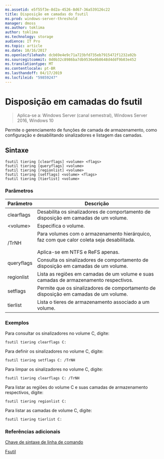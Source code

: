 ```yaml
---
ms.assetid: e5f55f3e-8d2a-4526-8d67-36a539126c22
title: Disposição em camadas do fsutil
ms.prod: windows-server-threshold
manager: dmoss
ms.author: toklima
author: toklima
ms.technology: storage
audience: IT Pro
ms.topic: article
ms.date: 10/16/2017
ms.openlocfilehash: dcb69e4e9c71a723bfd735eb7915472f1232a92b
ms.sourcegitcommit: 0d0b32c8986ba7db9536e0b8648d4ddf9b03e452
ms.translationtype: MT
ms.contentlocale: pt-BR
ms.lasthandoff: 04/17/2019
ms.locfileid: "59859247"
---
```

# <a name="fsutil-tiering"></a>Disposição em camadas do fsutil
>Aplica-se a: Windows Server (canal semestral), Windows Server 2016, Windows 10

Permite o gerenciamento de funções de camada de armazenamento, como configuração e desabilitando sinalizadores e listagem das camadas.

## <a name="syntax"></a>Sintaxe

```
fsutil tiering [clearflags] <volume> <flags>
fsutil tiering [queryflags] <volume>
fsutil tiering [regionlist] <volume>
fsutil tiering [setflags] <volume> <flags>
fsutil tiering [tierlist] <volume>
```

### <a name="parameters"></a>Parâmetros

|Parâmetro|Descrição|
|-------------|---------------|
|clearflags|Desabilita os sinalizadores de comportamento de disposição em camadas de um volume.|
|\<volume>|Especifica o volume.|
|/TrNH|Para volumes com o armazenamento hierárquico, faz com que calor coleta seja desabilitada.<br /><br>Aplica-se em NTFS e ReFS apenas.|
|queryflags|Consulta os sinalizadores de comportamento de disposição em camadas de um volume.|
|regionlist|Lista as regiões em camadas de um volume e suas camadas de armazenamento respectivos.|
|setflags|Permite que os sinalizadores de comportamento de disposição em camadas de um volume.|
|tierlist|Lista o tieres de armazenamento associado a um volume.|


### <a name="examples"></a>Exemplos

Para consultar os sinalizadores no volume C, digite:

```
fsutil tiering clearflags C:
```

Para definir os sinalizadores no volume C, digite:

```
fsutil tiering setflags C: /TrNH
```

Para limpar os sinalizadores no volume C, digite:

```
fsutil tiering clearflags C: /TrNH
```

Para listar as regiões do volume C e suas camadas de armazenamento respectivos, digite:

```
fsutil tiering regionlist C:
```

Para listar as camadas de volume C, digite:

```
fsutil tiering tierlist C:
```



### <a name="additional-references"></a>Referências adicionais
[Chave de sintaxe de linha de comando](Command-Line-Syntax-Key.md)

[Fsutil](Fsutil.md)

